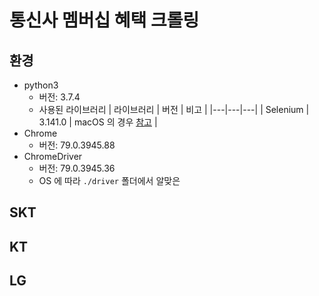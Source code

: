 # 통신사 멤버십 혜택 크롤링

## 환경

- python3 
    - 버전: 3.7.4
    - 사용된 라이브러리
        | 라이브러리 | 버전 | 비고 |
        |---|---|---|
        | Selenium | 3.141.0 | macOS 의 경우 [참고](https://support.apple.com/ko-kr/guide/mac-help/mh40596/mac) |
- Chrome 
    - 버전: 79.0.3945.88
- ChromeDriver
    - 버전: 79.0.3945.36
    - OS 에 따라 `./driver` 폴더에서 알맞은 

## SKT

## KT

## LG